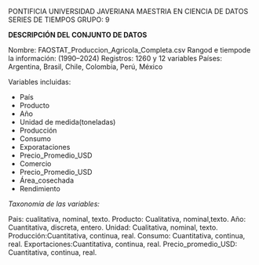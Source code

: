 
PONTIFICIA UNIVERSIDAD JAVERIANA 
MAESTRIA EN CIENCIA DE DATOS
SERIES DE TIEMPOS GRUPO: 9

**DESCRIPCIÓN DEL CONJUNTO DE DATOS**

Nombre: FAOSTAT_Produccion_Agricola_Completa.csv 
Rangod e tiempode la información: (1990–2024)
Registros: 1260 y 12 variables Países: Argentina, Brasil, Chile, Colombia, Perú, México

Variables incluidas:


*   País
*   Producto
*   Año
*   Unidad de medida(toneladas)
*   Producción
*   Consumo
*   Exporataciones
*   Precio_Promedio_USD
*   Comercio 
*   Precio_Promedio_USD
*   Área_cosechada
*   Rendimiento

*Taxonomía de las variables:*

Pais: cualitativa, nominal, texto. 
Producto: Cualitativa, nominal,texto. Año: Cuantitativa, discreta, entero. Unidad: Cualitativa, nominal, texto. Producción:Cuantitativa, continua, real. Consumo: Cuantitativa, continua, real.
Exportaciones:Cuantitativa, continua, real.
Precio_promedio_USD: Cuantitativa, continua, real.




